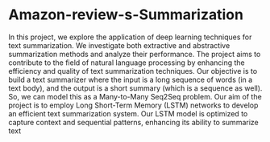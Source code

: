 # Amazon-review-s-Summarization
In this project, we explore the application of deep learning techniques for text
summarization. We investigate both extractive and abstractive summarization methods and analyze
their performance. The project aims to contribute to the field of natural language processing by
enhancing the efficiency and quality of text summarization techniques. Our objective is to build a text
summarizer where the input is a long sequence of words (in a text body), and the output is a short
summary (which is a sequence as well). So, we can model this as a Many-to-Many Seq2Seq problem.
Our aim of the project is to employ Long Short-Term Memory (LSTM) networks to develop an efficient
text summarization system. Our LSTM model is optimized to capture context and sequential patterns,
enhancing its ability to summarize text
